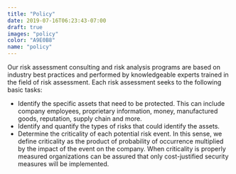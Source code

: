 ```yaml
---
title: "Policy"
date: 2019-07-16T06:23:43-07:00
draft: true
images: "policy"
color: "A9E0B8"
name: "policy"
---
```

Our risk assessment consulting and risk analysis programs are based on industry best practices and performed by knowledgeable experts trained in the field of risk assessment. Each risk assessment seeks to the following basic tasks:

* Identify the specific assets that need to be protected. This can include company employees, proprietary information, money, manufactured goods, reputation, supply chain and more.
* Identify and quantify the types of risks that could identify the assets.
* Determine the criticality of each potential risk event. In this sense, we define criticality as the product of probability of occurrence multiplied by the impact of the event on the company. When criticality is properly measured organizations can be assured that only cost-justified security measures will be implemented.
